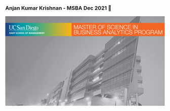 ### Anjan Kumar Krishnan - MSBA Dec 2021 👋
![alt text](https://github.com/Anjankumar-Krishnan/Anjankumar-Krishnan/blob/main/Zoom-BG-MSBA.jpg?raw=true)

<!--
**Anjankumar-Krishnan/Anjankumar-Krishnan** is a ✨ _special_ ✨ repository because its `README.md` (this file) appears on your GitHub profile.

Here are some ideas to get you started:

- 🔭 I’m currently working on ...
- 🌱 I’m currently learning ...
- 👯 I’m looking to collaborate on ...
- 🤔 I’m looking for help with ...
- 💬 Ask me about ...
- 📫 How to reach me: ...
- 😄 Pronouns: ...
- ⚡ Fun fact: ...
-->
